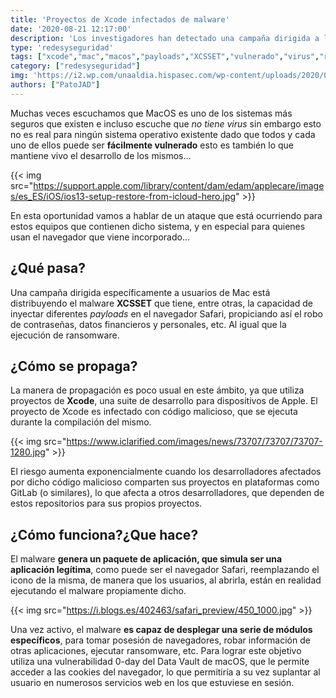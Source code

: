 ```yaml
---
title: 'Proyectos de Xcode infectados de malware'
date: '2020-08-21 12:17:00'
description: 'Los investigadores han detectado una campaña dirigida a los usuarios de Mac con la intención de robar las contraseñas, datos financieros y personales de los usuarios afectados.'
type: 'redesyseguridad'
tags: ["xcode","mac","macos","payloads","XCSSET","vulnerado","virus","ransomware","apple","vulnerabilidad","maleware"]
category: ["redesyseguridad"]
img: 'https://i2.wp.com/unaaldia.hispasec.com/wp-content/uploads/2020/08/mac-malware.jpg'
authors: ["PatoJAD"]
---
```


Muchas veces escuchamos que MacOS es uno de los sistemas más seguros que existen e incluso escuche que *no tiene virus* sin embargo esto no es real para ningún sistema operativo existente dado que todos y cada uno de ellos puede ser **fácilmente vulnerado** esto es también lo que mantiene vivo el desarrollo de los mismos…

{{< img src="https://support.apple.com/library/content/dam/edam/applecare/images/es_ES/iOS/ios13-setup-restore-from-icloud-hero.jpg" >}}

En esta oportunidad vamos a hablar de un ataque que está ocurriendo para estos equipos que contienen dicho sistema, y en especial para quienes usan el navegador que viene incorporado…

## ¿Qué pasa?

Una campaña dirigida específicamente a usuarios de Mac está distribuyendo el malware **XCSSET** que tiene, entre otras, la capacidad de inyectar diferentes *payloads* en el navegador Safari, propiciando así el robo de contraseñas, datos financieros y personales, etc. Al igual que la ejecución de ransomware.

## ¿Cómo se propaga?

La manera de propagación es poco usual en este ámbito, ya que utiliza proyectos de **Xcode**, una suite de desarrollo para dispositivos de Apple. El proyecto de Xcode es infectado con código malicioso, que se ejecuta durante la compilación del mismo.

{{< img src="https://www.iclarified.com/images/news/73707/73707/73707-1280.jpg" >}}

El riesgo aumenta exponencialmente cuando los desarrolladores afectados por dicho código malicioso comparten sus proyectos en plataformas como GitLab (o similares), lo que afecta a otros desarrolladores, que dependen de estos repositorios para sus propios proyectos.

## ¿Cómo funciona?¿Que hace?

El malware **genera un paquete de aplicación, que simula ser una aplicación legítima**, como puede ser el navegador Safari, reemplazando el icono de la misma, de manera que los usuarios, al abrirla, están en realidad ejecutando el malware propiamente dicho.

{{< img src="https://i.blogs.es/402463/safari_preview/450_1000.jpg" >}}

Una vez activo, el malware **es capaz de desplegar una serie de módulos específicos**, para tomar posesión de navegadores, robar información de otras aplicaciones, ejecutar ransomware, etc. Para lograr este objetivo utiliza una vulnerabilidad 0-day del Data Vault de macOS, que le permite acceder a las cookies del navegador, lo que permitiría a su vez suplantar al usuario en numerosos servicios web en los que estuviese en sesión.
